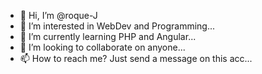 - 👋 Hi, I’m @roque-J
- 👀 I’m interested in WebDev and Programming...
- 🌱 I’m currently learning PHP and Angular...
- 💞️ I’m looking to collaborate on anyone...
- 📫 How to reach me? Just send a message on this acc...

<!---
roque-J/roque-J is a ✨ special ✨ repository because its `README.md` (this file) appears on your GitHub profile.
You can click the Preview link to take a look at your changes.
--->
